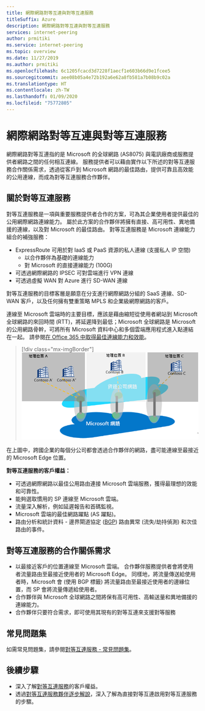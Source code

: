 ```yaml
---
title: 網際網路對等互連與對等互連服務
titleSuffix: Azure
description: 網際網路對等互連與對等互連服務
services: internet-peering
author: prmitiki
ms.service: internet-peering
ms.topic: overview
ms.date: 11/27/2019
ms.author: prmitiki
ms.openlocfilehash: 6c1205fcacd3d7228f1aecf1e603b66d9e1fcee5
ms.sourcegitcommit: aee08b05a4e72b192a6e62a8fb581a7b08b9c02a
ms.translationtype: HT
ms.contentlocale: zh-TW
ms.lasthandoff: 01/09/2020
ms.locfileid: "75772805"
---
```

# <a name="internet-peering-vs-peering-service"></a>網際網路對等互連與對等互連服務

網際網路對等互連指的是 Microsoft 的全球網路 (AS8075) 與電訊廠商或服務提供者網路之間的任何相互連線。 服務提供者可以藉由實作以下所述的對等互連服務合作關係需求，透過從客戶到 Microsoft 網路的最佳路由，提供可靠且高效能的公用連線，而成為對等互連服務合作夥伴。

## <a name="about-peering-service"></a>關於對等互連服務
對等互連服務是一項與重要服務提供者合作的方案，可為其企業使用者提供最佳的公用網際網路連線能力。 屬於此方案的合作夥伴將擁有直接、高可用性、異地備援的連線，以及對 Microsoft 的最佳路由。 對等互連服務是 Microsoft 連線能力組合的補強服務：
*   ExpressRoute 可用於對 IaaS 或 PaaS 資源的私人連線 (支援私人 IP 空間)
    *   以合作夥伴為基礎的連線能力
    *   對 Microsoft 的直接連線能力 (100G)
*   可透過網際網路的 IPSEC 可對雲端進行 VPN 連線
*   可透過虛擬 WAN 對 Azure 進行 SD-WAN 連線

對等互連服務的目標客層是願意在分支進行網際網路分組的 SaaS 連線、SD-WAN 客戶，以及任何擁有雙重策略 MPLS 和企業級網際網路的客戶。

連線至 Microsoft 雲端時的主要目標，應該是藉由縮短從使用者網站到 Microsoft 全球網路的來回時間 (RTT)，將延遲降到最低；Microsoft 全球網路是 Microsoft 的公用網路骨幹，可將所有 Microsoft 資料中心和多個雲端應用程式進入點連結在一起。 請參閱[在 Office 365 中取得最佳連線能力和效能](https://techcommunity.microsoft.com/t5/Office-365-Blog/Getting-the-best-connectivity-and-performance-in-Office-365/ba-p/124694)。

> [!div class="mx-imgBorder"]
> ![分散式存取的影像](./media/distributed-access.png)

在上圖中，跨國企業的每個分公司都會透過合作夥伴的網路，盡可能連線至最接近的 Microsoft Edge 位置。

**對等互連服務的客戶權益：**
* 可透過網際網路以最佳公用路由連接 Microsoft 雲端服務，獲得最理想的效能和可靠性。
* 能夠選取慣用的 SP 連線至 Microsoft 雲端。
* 流量深入解析，例如延遲報告和首碼監視。
* Microsoft 雲端的最佳網路躍點 (AS 躍點)。
* 路由分析和統計資料 - 邊界閘道協定 ([BGP](https://en.wikipedia.org/wiki/Border_Gateway_Protocol)) 路由異常 (流失/劫持偵測) 和次佳路由的事件。

## <a name="peering-service-partnership-requirements"></a>對等互連服務的合作關係需求
* 以最接近客戶的位置連線至 Microsoft 雲端。 合作夥伴服務提供者會將使用者流量路由至最接近使用者的 Microsoft Edge。 同樣地，將流量傳送給使用者時，Microsoft 會 (使用 BGP 標籤) 將流量路由至最接近使用者的邊緣位置，而 SP 會將流量傳遞給使用者。
* 合作夥伴與 Microsoft 全球網路之間將保有高可用性、高輸送量和異地備援的連線能力。
* 合作夥伴只要符合需求，即可使用其現有的對等互連來支援對等服務

## <a name="faq"></a>常見問題集
如需常見問題集，請參閱[對等互連服務 - 常見問題集](service-faqs.md)。

## <a name="next-steps"></a>後續步驟

* 深入了解[對等互連服務](https://docs.microsoft.com/azure/peering-service/)的客戶權益。
* 透過[對等互連服務夥伴逐步解說](walkthrough-peering-service-all.md)，深入了解為直接對等互連啟用對等互連服務的步驟。
